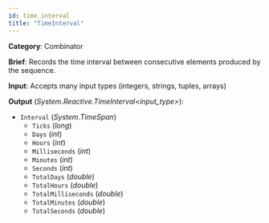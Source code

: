 ```yaml
---
id: time_interval
title: "TimeInterval"
---
```


**Category**: Combinator

**Brief**: Records the time interval between consecutive elements produced by the sequence.

**Input**: Accepts many input types (integers, strings, tuples, arrays) 

**Output** (*System.Reactive.TimeInterval<input_type>*):
- `Interval` (*System.TimeSpan*)
    - `Ticks` (*long*)
    - `Days` (*int*)
    - `Hours` (*int*)
    - `Milliseconds` (*int*)
    - `Minutes` (*int*)
    - `Seconds` (*int*)
    - `TotalDays` (*double*)
    - `TotalHours` (*double*)
    - `TotalMilliseconds` (*double*)
    - `TotalMinutes` (*double*)
    - `TotalSeconds` (*double*)